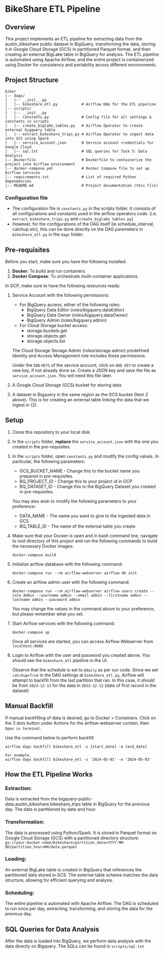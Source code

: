 # BikeShare ETL Pipeline
## Overview
This project implements an ETL pipeline for extracting data from the austin_bikeshare public dataset in BigQuery, transforming the data, storing it in Google Cloud Storage (GCS) in partitioned Parquet format, and then creating an external BigLake table in BigQuery for analysis. The ETL pipeline is automated using Apache Airflow, and the entire project is containerized using Docker for consistency and portability across different environments.

## Project Structure
```
bike/
|-- dags/
|   |-- __init__.py 
|   |-- bikeshare_etl.py           # Airflow DAG for the ETL pipeline
|-- scripts/
|   |-- __init__.py
|   |-- constants.py               # Config file for all settings & constants in scripts
|   |-- create_biglake_tables.py   # Airflow Operator to create external bigquery table
|   |-- extract_bikeshare_trips.py # Airflow Operator to ingest data into GCS using Spark
|   |-- service_account.json       # Service account credentials for Google Cloud
|   |-- sql.txt                    # SQL queries for Task 5: Data Analysis
|-- Dockerfile                     # Dockerfile to containerize the project into Airflow environment
|-- docker-compose.yml             # Docker Compose file to set up Airflow services
|-- requirements.txt               # List of required Python dependencies
|-- README.md                      # Project documentation (this file)
```

### Configuration file
* The configuration file is `constants.py` in the scripts folder. It consists of all configurations and constants used in the airflow operators code. (i.e. `extract_bikeshare_trips.py` and `create_biglake_tables.py`)
* However, for the configurations of the DAG itself (ie schedule_interval, catchup etc), this can be done directly on the DAG paremeters in `bikeshare_etl.py` in the `dags` folder.

## Pre-requisites
Before you start, make sure you have the following installed:

1. **Docker**: To build and run containers.
1. **Docker Compose**: To orchestrate multi-container applications.

In GCP, make sure to have the following resources ready:

1. Service Account with the following permissions:
    
    * For BigQuery access, either of the following roles:
        * BigQuery Data Editor (roles/bigquery.dataEditor)
        * BigQuery Data Owner (roles/bigquery.dataOwner)
        * BigQuery Admin (roles/bigquery.admin)
    * For Cloud Storage bucket access:
        * storage.buckets.get
        * storage.objects.get
        * storage.objects.list

    The Cloud Storage Storage Admin (roles/storage.admin) predefined Identity and Access Management role includes these permissions.

    Under the tab `KEYS` of the service account, click on `ADD KEY` to create a new key, if not already done so. Create a JSON key and save the file as `service_account.json`. You will need this file later.

2. A Google Cloud Storage (GCS) bucket for storing data

3. A dataset in Bigquery in the same region as the GCS bucket (Item 2 above). This is for creating an external table linking the data that we ingest in (2).

## Setup
1. Clone this repository to your local disk.
1. In the `scripts` folder, **replace** the `service_account.json` with the one you created in the pre-requisites.
1. In the `scripts` folder, open `constants.py` and modify the config values. In particular, the following parameters:
    * GCS_BUCKET_NAME - Change this to the bucket name you prepared in pre-requisites.
    * BQ_PROJECT_ID - Change this to your project id in GCP
    * BQ_DATASET_ID - Change this to the BigQuery Dataset you created in pre-requisites.

    You may also wish to modify the following parameters to your preference:
    * DATA_NAME - The name you want to give to the ingested data in GCS
    * BQ_TABLE_ID - The name of the external table you create
1. Make sure that your Docker is open and in bash command line, navigate to root directory of this project and run the following commands to build the necessary Docker images:
    ```
    docker-compose build
    ```
1. Initialize airflow database with the following command:
    ```
    docker-compose run --rm airflow-webserver airflow db init
    ```
1. Create an airflow admin user with the following command:
    ```
    docker-compose run --rm airflow-webserver airflow users create --role Admin --username admin --email admin --firstname admin --lastname admin --password admin
    ```
    You may change the values in the command above to your preference, but please remember what you set.
1. Start Airflow services with the following command:
    ```
    docker-compose up
    ```
    Once all services are started, you can access Airflow Webserver from `localhost:8080`
1. Login to Airflow with the user and password you created above. You should see the `bikeshare_etl` pipeline in the UI.

    Observe that the schedule is set to `@daily` as per our code.
    Since we set `catchup=True` in the DAG settings at `bikeshare_etl.py`, Airflow will attempt to backfill from the last partition that ran. In this case, it should be from `2023-12-13` for the data in `2023-12-12` (date of first record in the dataset)

## Manual Backfill
If manual backfilling of data is desired, go to Docker > Containers. Click on the 3 dots button under Actions for the airflow-webserver contain, then `Open in terminal`. 

Use the command below to perform backfill:
```
airflow dags backfill bikeshare_etl -s [start_date] -e [end_date]

For example,
airflow dags backfill bikeshare_etl -s '2024-05-01' -e '2024-05-03'
```

## How the ETL Pipeline Works
### Extraction:

Data is extracted from the bigquery-public-data.austin_bikeshare.bikeshare_trips table in BigQuery for the previous day. The data is partitioned by date and hour.

### Transformation:

The data is processed using Python/Spark.
It is stored in Parquet format on Google Cloud Storage (GCS) with a partitioned directory structure: 
`gs://your-bucket-name/bikeshare/partition_date=YYYY-MM-DD/partition_hour=HH/data.parquet`

### Loading:

An external BigLake table is created in BigQuery that references the partitioned data stored in GCS.
The external table schema matches the data structure, allowing for efficient querying and analysis.

### Scheduling:

The entire pipeline is automated with Apache Airflow. The DAG is scheduled to run once per day, extracting, transforming, and storing the data for the previous day.

## SQL Queries for Data Analysis
After the data is loaded into BigQuery, we perform data analysis with the data directly on Bigquery.
The SQLs can be found in `scripts/sql.txt`